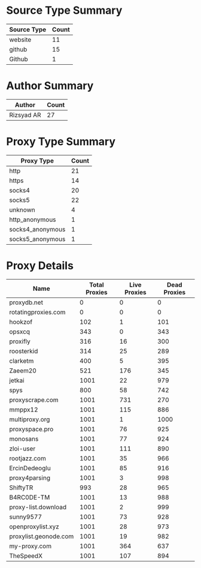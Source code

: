 # Source Type Summary

| Source Type | Count |
|-------------|-------|
| website | 11 |
| github | 15 |
| Github | 1 |


# Author Summary

| Author | Count |
|--------|-------|
| Rizsyad AR | 27 |


# Proxy Type Summary

| Proxy Type | Count |
|------------|-------|
| http | 21 |
| https | 14 |
| socks4 | 20 |
| socks5 | 22 |
| unknown | 4 |
| http_anonymous | 1 |
| socks4_anonymous | 1 |
| socks5_anonymous | 1 |


# Proxy Details

| Name | Total Proxies | Live Proxies | Dead Proxies |
|------|---------------|--------------|---------------|
| proxydb.net | 0 | 0 | 0 |
| rotatingproxies.com | 0 | 0 | 0 |
| hookzof | 102 | 1 | 101 |
| opsxcq | 343 | 0 | 343 |
| proxifly | 316 | 16 | 300 |
| roosterkid | 314 | 25 | 289 |
| clarketm | 400 | 5 | 395 |
| Zaeem20 | 521 | 176 | 345 |
| jetkai | 1001 | 22 | 979 |
| spys | 800 | 58 | 742 |
| proxyscrape.com | 1001 | 731 | 270 |
| mmppx12 | 1001 | 115 | 886 |
| multiproxy.org | 1001 | 1 | 1000 |
| proxyspace.pro | 1001 | 76 | 925 |
| monosans | 1001 | 77 | 924 |
| zloi-user | 1001 | 111 | 890 |
| rootjazz.com | 1001 | 35 | 966 |
| ErcinDedeoglu | 1001 | 85 | 916 |
| proxy4parsing | 1001 | 3 | 998 |
| ShiftyTR | 993 | 28 | 965 |
| B4RC0DE-TM | 1001 | 13 | 988 |
| proxy-list.download | 1001 | 2 | 999 |
| sunny9577 | 1001 | 73 | 928 |
| openproxylist.xyz | 1001 | 28 | 973 |
| proxylist.geonode.com | 1001 | 19 | 982 |
| my-proxy.com | 1001 | 364 | 637 |
| TheSpeedX | 1001 | 107 | 894 |
